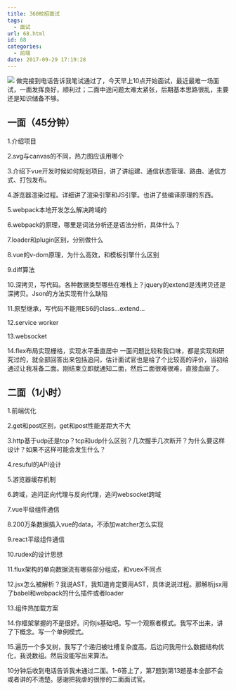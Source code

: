 ```yaml
---
title: 360校招面试
tags:
  - 面试
url: 68.html
id: 68
categories:
  - 前端
date: 2017-09-29 17:19:28
---
```


![](http://7xqgks.com1.z0.glb.clouddn.com/head-0051.jpg) 做完接到电话告诉我笔试通过了，今天早上10点开始面试，最近最难一场面试，一面发挥良好，顺利过；二面中途问题太难太紧张，后期基本思路很乱，主要还是知识储备不够。

一面（45分钟）
--------

1.介绍项目

2.svg与canvas的不同，热力图应该用哪个

3.介绍下vue开发时候如何规划项目，讲了讲组建、通信状态管理、路由、通信方式、打包发布。

4.游览器渲染过程。详细讲了渲染引擎和JS引擎。也讲了些编译原理的东西。

5.webpack本地开发怎么解决跨域的

6.webpack的原理，哪里是词法分析还是语法分析，具体什么？

7.loader和plugin区别，分别做什么

8.vue的v-dom原理，为什么高效，和模板引擎什么区别

9.diff算法

10.深拷贝，写代码。各种数据类型哪些在堆栈上？jquery的extend是浅拷贝还是深拷贝。Json的方法实现有什么缺陷

11.原型继承，写代码不能用ES6的class...extend...

12.service worker

13.websocket

14.flex布局实现栅格，实现水平垂直居中 一面问题比较和我口味，都是实现和研究过的，就全部回答出来包括追问，估计面试官也是给了个比较高的评价，当初给通过让我准备二面。刚结束立即就通知二面，然后二面很难很难，直接血崩了。

二面（1小时）
-------

1.前端优化

2.get和post区别，get和post性能差距大不大

3.http基于udp还是tcp？tcp和udp什么区别？几次握手几次断开？为什么要这样设计？如果不这样可能会发生什么？

4.resuful的API设计

5.游览器缓存机制

6.跨域，追问正向代理与反向代理，追问websocket跨域

7.vue平级组件通信

8.200万条数据插入vue的data，不添加watcher怎么实现

9.react平级组件通信

10.rudex的设计思想

11.flux架构的单向数据流有哪些部分组成，和vuex不同点

12.jsx怎么被解析？我说AST，我知道肯定要用AST，具体说说过程。那解析jsx用了babel和webpack的什么插件或者loader

13.组件热加载方案

14.你框架掌握的不是很好。问你js基础吧。写一个观察者模式。我写不出来，讲了下概念。写一个单例模式。

15.遍历一个多叉树，我写了个递归被吐槽复杂度高。后边问我用什么数据结构优化，我说数组。然后没能写出来算法。

10分钟后收到电话告诉我未通过二面。1-6答上了，第7题到第13题基本全部不会或者讲的不清楚。感谢把我虐的很惨的二面面试官。